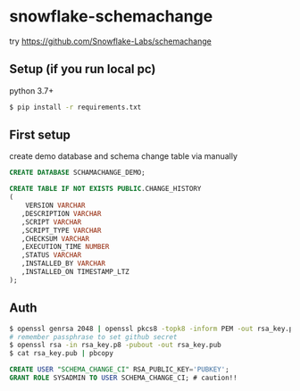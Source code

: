 # snowflake-schemachange

try https://github.com/Snowflake-Labs/schemachange

## Setup (if you run local pc)

python 3.7+

```bash
$ pip install -r requirements.txt
```

## First setup

create demo database and schema change table via manually

```sql
CREATE DATABASE SCHAMACHANGE_DEMO;

CREATE TABLE IF NOT EXISTS PUBLIC.CHANGE_HISTORY
(
    VERSION VARCHAR
   ,DESCRIPTION VARCHAR
   ,SCRIPT VARCHAR
   ,SCRIPT_TYPE VARCHAR
   ,CHECKSUM VARCHAR
   ,EXECUTION_TIME NUMBER
   ,STATUS VARCHAR
   ,INSTALLED_BY VARCHAR
   ,INSTALLED_ON TIMESTAMP_LTZ
);
```

## Auth

```bash
$ openssl genrsa 2048 | openssl pkcs8 -topk8 -inform PEM -out rsa_key.p8
# remember passphrase to set github secret
$ openssl rsa -in rsa_key.p8 -pubout -out rsa_key.pub
$ cat rsa_key.pub | pbcopy
```

```sql
CREATE USER "SCHEMA_CHANGE_CI" RSA_PUBLIC_KEY='PUBKEY';
GRANT ROLE SYSADMIN TO USER SCHEMA_CHANGE_CI; # caution!!
```
